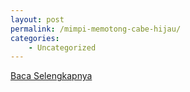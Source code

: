 ```yaml
---
layout: post
permalink: /mimpi-memotong-cabe-hijau/
categories:
    - Uncategorized
---
```


[Baca Selengkapnya](/03)